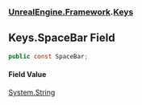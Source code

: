 ### [UnrealEngine.Framework](./UnrealEngine-Framework.md 'UnrealEngine.Framework').[Keys](./Keys.md 'UnrealEngine.Framework.Keys')
## Keys.SpaceBar Field
  
```csharp
public const SpaceBar;
```
#### Field Value
[System.String](https://docs.microsoft.com/en-us/dotnet/api/System.String 'System.String')  

